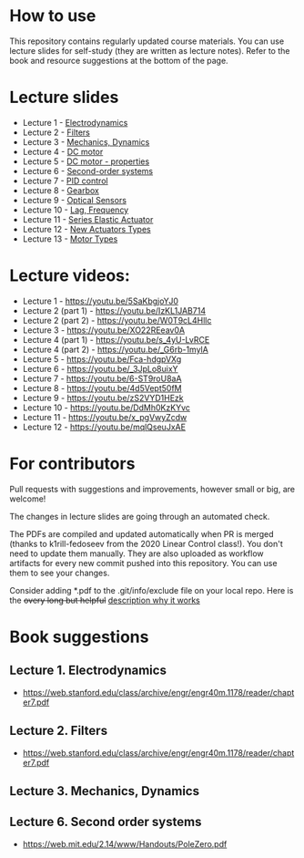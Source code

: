 # How to use

This repository contains regularly updated course materials. You can use lecture slides for self-study (they are written as lecture notes). Refer to the book and resource suggestions at the bottom of the page.

# Lecture slides

* Lecture 1 - [Electrodynamics](https://github.com/SergeiSa/Mechatronics-2023/tree/main/Slides/Electrodynamics)
* Lecture 2 - [Filters](https://github.com/SergeiSa/Mechatronics-2023/tree/main/Slides/Filters)
* Lecture 3 - [Mechanics, Dynamics](https://github.com/SergeiSa/Mechatronics-2023/tree/main/Slides/NewtonEuler)
* Lecture 4 - [DC motor](https://github.com/SergeiSa/Mechatronics-2023/tree/main/Slides/DC_motor)
* Lecture 5 - [DC motor - properties](https://github.com/SergeiSa/Mechatronics-2023/tree/main/Slides/DC_motor_properties)
* Lecture 6 - [Second-order systems](https://github.com/SergeiSa/Mechatronics-2023/tree/main/Slides/Second_order_systems)
* Lecture 7 - [PID control](https://github.com/SergeiSa/Mechatronics-2023/tree/main/Slides/PID_control)
* Lecture 8 - [Gearbox](https://github.com/SergeiSa/Mechatronics-2023/tree/main/Slides/Gearbox)
* Lecture 9 - [Optical Sensors](https://github.com/SergeiSa/Mechatronics-2023/tree/main/Slides/Sensors)
* Lecture 10 - [Lag, Frequency](https://github.com/SergeiSa/Mechatronics-2023/tree/main/Slides/LagFrequency)
* Lecture 11 - [Series Elastic Actuator](https://github.com/SergeiSa/Mechatronics-2023/tree/main/Slides/Series_Elastic_Actuator)
* Lecture 12 - [New Actuators Types](https://github.com/SergeiSa/Mechatronics-2023/tree/main/Slides/New_Actuators_Types)
* Lecture 13 - [Motor Types](https://github.com/SergeiSa/Mechatronics-2023/tree/main/Slides/Motor_Types)


# Lecture videos:
* Lecture 1 - https://youtu.be/5SaKbgjoYJ0
* Lecture 2 (part 1) - https://youtu.be/IzKL1JAB714
* Lecture 2 (part 2) - https://youtu.be/W0T9cL4Hllc
* Lecture 3 - https://youtu.be/XO22REeav0A
* Lecture 4 (part 1) - https://youtu.be/s_4yU-LvRCE
* Lecture 4 (part 2) - https://youtu.be/_G6rb-1mylA
* Lecture 5 - https://youtu.be/Fca-hdgpVXg
* Lecture 6 - https://youtu.be/_3JpLo8uixY
* Lecture 7 - https://youtu.be/6-ST9roU8aA
* Lecture 8 - https://youtu.be/4d5Vept50fM
* Lecture 9 - https://youtu.be/zS2VYD1HEzk
* Lecture 10 - https://youtu.be/DdMh0KzKYvc
* Lecture 11 - https://youtu.be/x_pgVwyZcdw
* Lecture 12 - https://youtu.be/mqlQseuJxAE


# For contributors

Pull requests with suggestions and improvements, however small or big, are welcome!

The changes in lecture slides are going through an automated check.

The PDFs are compiled and updated automatically when PR is merged (thanks to k1rill-fedoseev from the 2020 Linear Control class!). You don't need to update them manually. They are also uploaded as workflow artifacts for every new commit pushed into this repository. You can use them to see your changes.
 
Consider adding \*.pdf to the .git/info/exclude file on your local repo. Here is the ~~overy long but helpful~~ [description why it works](https://medium.com/@dave_lunny/exclude-files-from-git-without-committing-changes-to-gitignore-986fa712e78d)

# Book suggestions


## Lecture 1. Electrodynamics
* https://web.stanford.edu/class/archive/engr/engr40m.1178/reader/chapter7.pdf

## Lecture 2. Filters
* https://web.stanford.edu/class/archive/engr/engr40m.1178/reader/chapter7.pdf

## Lecture 3. Mechanics, Dynamics

## Lecture 6. Second order systems
* https://web.mit.edu/2.14/www/Handouts/PoleZero.pdf


